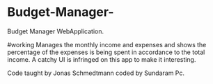 # Budget-Manager-
Budget Manager WebApplication.


#working
Manages the monthly income and expenses and shows the percentage of the expenses is being spent in accordance to the total income.
A catchy UI is infringed on this app to make it interesting.

Code taught by Jonas Schmedtmann
coded by Sundaram Pc.

